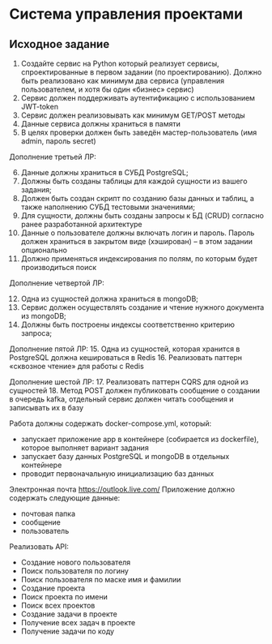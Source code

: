 # Система управления проектами

## Исходное задание

1. Создайте сервис на Python который реализует сервисы, спроектированные в
первом задании (по проектированию). Должно быть реализовано как минимум
два сервиса (управления пользователем, и хотя бы один «бизнес» сервис)
2. Сервис должен поддерживать аутентификацию с использованием JWT-token
3. Сервис должен реализовывать как минимум GET/POST методы
4. Данные сервиса должны храниться в памяти
5. В целях проверки должен быть заведён мастер-пользователь (имя admin,
пароль secret)

Дополнение третьей ЛР: 

6. Данные должны храниться в СУБД PostgreSQL;
7. Должны быть созданы таблицы для каждой сущности из вашего задания;
8. Должен быть создан скрипт по созданию базы данных и таблиц, а также
наполнению СУБД тестовыми значениями;
9. Для сущности, должны быть созданы запросы к БД (CRUD) согласно ранее
разработанной архитектуре
10. Данные о пользователе должны включать логин и пароль. Пароль должен
храниться в закрытом виде (хэширован) – в этом задании опционально
11. Должно применяться индексирования по полям, по которым будет
производиться поиск

Дополнение четвертой ЛР:

12. Одна из сущностей должна храниться в mongoDB;
13. Сервис должен осуществлять создание и чтение нужного документа из
mongoDB;
14. Должны быть построены индексы соответственно критерию запроса; 

Дополнение пятой ЛР: 
15. Одна из сущностей, которая хранится в PostgreSQL должна кешироваться в Redis
16. Реализовать паттерн «сквозное чтение» для работы с Redis 

Дополнение шестой ЛР:
17. Реализовать паттерн CQRS для одной из сущностей
18. Метод POST должен публиковать сообщение о создании в очередь kafka,
отдельный сервис должен читать сообщения и записывать их в базу


Работа должны содержать docker-compose.yml, который: 
- запускает приложение app в контейнере (собирается из dockerfile), которое
выполняет вариант задания 
- запускает базу данных PostgreSQL и mongoDB в отдельных контейнере 
- проводит первоначальную инициализацию баз данных 




Электронная почта https://outlook.live.com/
Приложение должно содержать следующие данные:
- почтовая папка
- сообщение
- пользователь

Реализовать API:
- Создание нового пользователя
- Поиск пользователя по логину
- Поиск пользователя по маске имя и фамилии
- Создание проекта
- Поиск проекта по имени
- Поиск всех проектов
- Создание задачи в проекте
- Получение всех задач в проекте
- Получение задачи по коду
